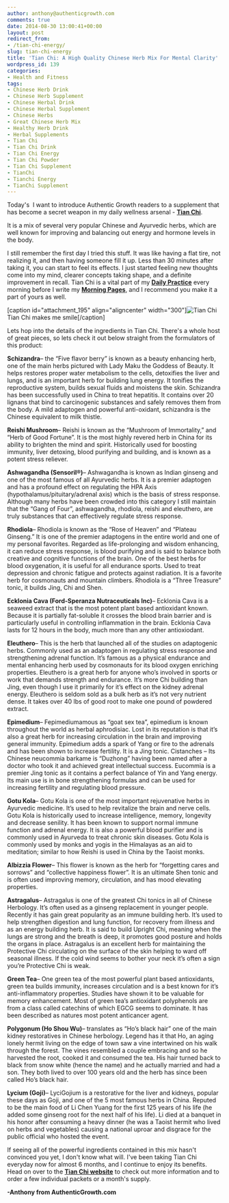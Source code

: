 ```yaml
---
author: anthony@authenticgrowth.com
comments: true
date: 2014-08-30 13:00:41+00:00
layout: post
redirect_from:
- /tian-chi-energy/
slug: tian-chi-energy
title: 'Tian Chi: A High Quality Chinese Herb Mix For Mental Clarity'
wordpress_id: 139
categories:
- Health and Fitness
tags:
- Chinese Herb Drink
- Chinese Herb Supplement
- Chinese Herbal Drink
- Chinese Herbal Supplement
- Chinese Herbs
- Great Chinese Herb Mix
- Healthy Herb Drink
- Herbal Supplements
- Tian Chi
- Tian Chi Drink
- Tian Chi Energy
- Tian Chi Powder
- Tian Chi Supplement
- TianChi
- Tianchi Energy
- TianChi Supplement
---
```


Today's  I want to introduce Authentic Growth readers to a supplement that has become a secret weapon in my daily wellness arsenal - [**Tian Chi**](http://goo.gl/ZmWWF1).

It is a mix of several very popular Chinese and Ayurvedic herbs, which are well known for improving and balancing out energy and hormone levels in the body.

I still remember the first day I tried this stuff. It was like having a flat tire, not realizing it, and then having someone fill it up. Less than 30 minutes after taking it, you can start to feel its effects. I just started feeling new thoughts come into my mind, clearer concepts taking shape, and a definite improvement in recall. Tian Chi is a vital part of my **[Daily Practice](http://www.authenticgrowth.com/the-daily-practice/)** every morning before I write my **[Morning Pages](http://www.amazon.com/gp/product/1585429287/ref=as_li_tl?ie=UTF8&camp=1789&creative=9325&creativeASIN=1585429287&linkCode=as2&tag=escapicom-20&linkId=24OW7LUBEM3CT7FN)**, and I recommend you make it a part of yours as well.

[caption id="attachment_195" align="aligncenter" width="300"]![Tian Chi](http://www.authenticgrowth.com/wp-content/uploads/2014/08/10623742_1491211247796657_98357290_n-300x300.jpg) Tian Chi makes me smile[/caption]

Lets hop into the details of the ingredients in Tian Chi. There's a whole host of great pieces, so lets check it out below straight from the formulators of this product:

**Schizandra**– the “Five flavor berry” is known as a beauty enhancing herb, one of the main herbs pictured with Lady Maku the Goddess of Beauty. It helps restores proper water metabolism to the cells, detoxifies the liver and lungs, and is an important herb for building lung energy. It tonifies the reproductive system, builds sexual fluids and moistens the skin. Schizandra has been successfully used in China to treat hepatitis. It contains over 20 lignans that bind to carcinogenic substances and safely removes them from the body. A mild adaptogen and powerful anti-oxidant, schizandra is the Chinese equivalent to milk thistle.

**Reishi Mushroom**– Reishi is known as the “Mushroom of Immortality,” and “Herb of Good Fortune”. It is the most highly revered herb in China for its ability to brighten the mind and spirit. Historically used for boosting immunity, liver detoxing, blood purifying and building, and is known as a potent stress reliever.

**Ashwagandha (Sensoril®)**– Ashwagandha is known as Indian ginseng and one of the most famous of all Ayurvedic herbs. It is a premier adaptogen and has a profound effect on regulating the HPA Axis (hypothalamus/pituitary/adrenal axis) which is the basis of stress response. Although many herbs have been crowded into this category I still maintain that the “Gang of Four”, ashwagandha, rhodiola, reishi and eleuthero, are truly substances that can effectively regulate stress response.

**Rhodiola**– Rhodiola is known as the “Rose of Heaven” and “Plateau Ginseng.” It is one of the premier adaptogens in the entire world and one of my personal favorites. Regarded as life-prolonging and wisdom enhancing, it can reduce stress response, is blood purifying and is said to balance both creative and cognitive functions of the brain. One of the best herbs for blood oxygenation, it is useful for all endurance sports. Used to treat depression and chronic fatigue and protects against radiation. It is a favorite herb for cosmonauts and mountain climbers. Rhodiola is a “Three Treasure” tonic, it builds Jing, Chi and Shen.

**Ecklonia Cava (Ford-Speranza Nutraceuticals Inc)**– Ecklonia Cava is a seaweed extract that is the most potent plant based antioxidant known. Because it is partially fat-soluble it crosses the blood brain barrier and is particularly useful in controlling inflammation in the brain. Ecklonia Cava lasts for 12 hours in the body, much more than any other antioxiodant.

**Eleuthero**– This is the herb that launched all of the studies on adaptogenic herbs. Commonly used as an adaptogen in regulating stress response and strengthening adrenal function. It’s famous as a physical endurance and mental enhancing herb used by cosmonauts for its blood oxygen enriching properties. Eleuthero is a great herb for anyone who’s involved in sports or work that demands strength and endurance. It’s more Chi building than Jing, even though I use it primarily for it’s effect on the kidney adrenal energy. Eleuthero is seldom sold as a bulk herb as it’s not very nutrient dense. It takes over 40 lbs of good root to make one pound of powdered extract.

**Epimedium**– Fepimediumamous as “goat sex tea”, epimedium is known throughout the world as herbal aphrodisiac. Lost in its reputation is that it’s also a great herb for increasing circulation in the brain and improving general immunity. Epimedium adds a spark of Yang or fire to the adrenals and has been shown to increase fertility. It is a Jing tonic.
Cistanches – Its Chinese neucommia barkame is “Duzhong” having been named after a doctor who took it and achieved great intellectual success. Eucommia is a premier Jing tonic as it contains a perfect balance of Yin and Yang energy. Its main use is in bone strengthening formulas and can be used for increasing fertility and regulating blood pressure.

**Gotu Kola**– Gotu Kola is one of the most important rejuvenative herbs in Ayurvedic medicine. It’s used to help revitalize the brain and nerve cells. Gotu Kola is historically used to increase intelligence, memory, longevity and decrease senility. It has been known to support normal immune function and adrenal energy. It is also a powerful blood purifier and is commonly used in Ayurveda to treat chronic skin diseases. Gotu Kola is commonly used by monks and yogis in the Himalayas as an aid to meditation; similar to how Reishi is used in China by the Taoist monks.

**Albizzia Flower**– This flower is known as the herb for “forgetting cares and sorrows” and “collective happiness flower”. It is an ultimate Shen tonic and is often used improving memory, circulation, and has mood elevating properties.

**Astragalus**– Astragalus is one of the greatest Chi tonics in all of Chinese Herbology. It’s often used as a ginseng replacement in younger people. Recently it has gain great popularity as an immune building herb. It’s used to help strengthen digestion and lung function, for recovery from illness and as an energy building herb. It is said to build Upright Chi, meaning when the lungs are strong and the breath is deep, it promotes good posture and holds the organs in place. Astragalus is an excellent herb for maintaining the Protective Chi circulating on the surface of the skin helping to ward off seasonal illness. If the cold wind seems to bother your neck it’s often a sign you’re Protective Chi is weak.

**Green Tea**– One green tea of the most powerful plant based antioxidants, green tea builds immunity, increases circulation and is a best known for it’s anti-inflammatory properties. Studies have shown it to be valuable for memory enhancement. Most of green tea’s antioxidant polyphenols are from a class called catechins of which EGCG seems to dominate. It has been described as natures most potent anticancer agent.

**Polygonum (Ho Shou Wu)**– translates as “Ho’s black hair” one of the main kidney restoratives in Chinese herbology. Legend has it that Ho, an aging lonely hermit living on the edge of town saw a vine intertwined on his walk through the forest. The vines resembled a couple embracing and so he harvested the root, cooked it and consumed the tea. His hair turned back to black from snow white (hence the name) and he actually married and had a son. They both lived to over 100 years old and the herb has since been called Ho’s black hair.

**Lycium (Goji)**– LyciGojium is a restorative for the liver and kidneys, popular these days as Goji, and one of the 5 most famous herbs in China. Reputed to be the main food of Li Chen Yuang for the first 125 years of his life (he added some ginseng root for the next half of his life). Li died at a banquet in his honor after consuming a heavy dinner (he was a Taoist hermit who lived on herbs and vegetables) causing a national uproar and disgrace for the public official who hosted the event.

If seeing all of the powerful ingredients contained in this mix hasn't convinced you yet, I don't know what will. I've been taking Tian Chi everyday now for almost 6 months, and I continue to enjoy its benefits. Head on over to the [**Tian Chi website**](http://goo.gl/ZmWWF1) to check out more information and to order a few individual packets or a month's supply.

**-Anthony from AuthenticGrowth.com**
